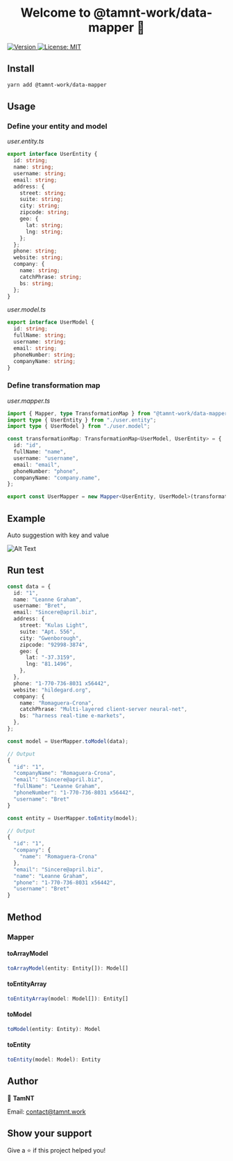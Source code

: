 <h1 align="center">Welcome to @tamnt-work/data-mapper 👋</h1>
<p>
  <a href="https://www.npmjs.com/package/@tamnt-work/data-mapper" target="_blank">
    <img alt="Version" src="https://img.shields.io/npm/v/@tamnt-work/data-mapper.svg">
  </a>
  <a href="#" target="_blank">
    <img alt="License: MIT" src="https://img.shields.io/badge/License-MIT-yellow.svg" />
  </a>
</p>

## Install

```sh
yarn add @tamnt-work/data-mapper
```

## Usage

### Define your entity and model

_user.entity.ts_

```typescript
export interface UserEntity {
  id: string;
  name: string;
  username: string;
  email: string;
  address: {
    street: string;
    suite: string;
    city: string;
    zipcode: string;
    geo: {
      lat: string;
      lng: string;
    };
  };
  phone: string;
  website: string;
  company: {
    name: string;
    catchPhrase: string;
    bs: string;
  };
}
```

_user.model.ts_

```typescript
export interface UserModel {
  id: string;
  fullName: string;
  username: string;
  email: string;
  phoneNumber: string;
  companyName: string;
}
```

### Define transformation map

_user.mapper.ts_

```typescript
import { Mapper, type TransformationMap } from "@tamnt-work/data-mapper";
import type { UserEntity } from "./user.entity";
import type { UserModel } from "./user.model";

const transformationMap: TransformationMap<UserModel, UserEntity> = {
  id: "id",
  fullName: "name",
  username: "username",
  email: "email",
  phoneNumber: "phone",
  companyName: "company.name",
};

export const UserMapper = new Mapper<UserEntity, UserModel>(transformationMap);
```

## Example

Auto suggestion with key and value

![Alt Text](https://media.giphy.com/media/v1.Y2lkPTc5MGI3NjExb2htZmt4N2YxMG1wd2t3bGNlcTNqbTNpN3p1cXQ3aHd5MzE3aWttZSZlcD12MV9pbnRlcm5hbF9naWZfYnlfaWQmY3Q9Zw/BfwfnGfykyN5OEoyj1/giphy.gif)

## Run test

```typescript
const data = {
  id: "1",
  name: "Leanne Graham",
  username: "Bret",
  email: "Sincere@april.biz",
  address: {
    street: "Kulas Light",
    suite: "Apt. 556",
    city: "Gwenborough",
    zipcode: "92998-3874",
    geo: {
      lat: "-37.3159",
      lng: "81.1496",
    },
  },
  phone: "1-770-736-8031 x56442",
  website: "hildegard.org",
  company: {
    name: "Romaguera-Crona",
    catchPhrase: "Multi-layered client-server neural-net",
    bs: "harness real-time e-markets",
  },
};

const model = UserMapper.toModel(data);

// Output
{
  "id": "1",
  "companyName": "Romaguera-Crona",
  "email": "Sincere@april.biz",
  "fullName": "Leanne Graham",
  "phoneNumber": "1-770-736-8031 x56442",
  "username": "Bret"
}

const entity = UserMapper.toEntity(model);

// Output
{
  "id": "1",
  "company": {
    "name": "Romaguera-Crona"
  },
  "email": "Sincere@april.biz",
  "name": "Leanne Graham",
  "phone": "1-770-736-8031 x56442",
  "username": "Bret"
}
```

## Method

### Mapper

#### toArrayModel

```typescript
toArrayModel(entity: Entity[]): Model[]
```

#### toEntityArray

```typescript
toEntityArray(model: Model[]): Entity[]
```

#### toModel

```typescript
toModel(entity: Entity): Model
```

#### toEntity

```typescript
toEntity(model: Model): Entity
```

## Author

👤 **TamNT**

Email: contact@tamnt.work

## Show your support

Give a ⭐️ if this project helped you!
